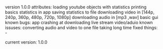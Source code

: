version 1.0.0
attributes:
    loading youtube objects with statistics
    printing basics statistics in app
    saving statistics to file
    downloading video in [144p, 240p, 360p, 480p, 720p, 1080p]
    downloading audio in [mp3 ,wav]
    basic gui
known bugs:
    app crashing at downloading live stream video/aduio
known issuses:
    converting audio and video to one file taking long time
fixed things:
    -



current version: 1.0.0